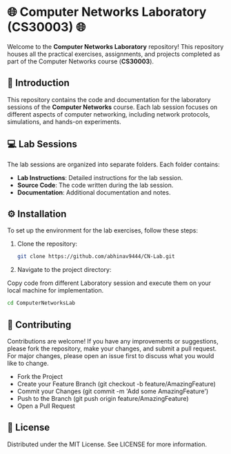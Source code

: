 # 🌐 Computer Networks Laboratory (CS30003) 🌐

Welcome to the **Computer Networks Laboratory** repository! This repository houses all the practical exercises, assignments, and projects completed as part of the Computer Networks course (**CS30003**).

## 🌟 Introduction

This repository contains the code and documentation for the laboratory sessions of the **Computer Networks** course. Each lab session focuses on different aspects of computer networking, including network protocols, simulations, and hands-on experiments.

## 💻 Lab Sessions

The lab sessions are organized into separate folders. Each folder contains:
- **Lab Instructions**: Detailed instructions for the lab session.
- **Source Code**: The code written during the lab session.
- **Documentation**: Additional documentation and notes.

## ⚙️ Installation

To set up the environment for the lab exercises, follow these steps:

1. Clone the repository:
   ```sh
   git clone https://github.com/abhinav9444/CN-Lab.git

2. Navigate to the project directory:
  
  Copy code from different Laboratory session and execute them on your local machine for implementation.
  ```sh
  cd ComputerNetworksLab
  ```
## 🤝 Contributing
Contributions are welcome! If you have any improvements or suggestions, please fork the repository, make your changes, and submit a pull request. For major changes, please open an issue first to discuss what you would like to change.

-    Fork the Project
-    Create your Feature Branch (git checkout -b feature/AmazingFeature)
-   Commit your Changes (git commit -m 'Add some AmazingFeature')
-   Push to the Branch (git push origin feature/AmazingFeature)
-   Open a Pull Request

## 📄 License
Distributed under the MIT License. See LICENSE for more information.
